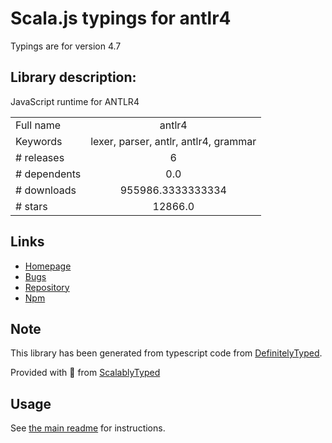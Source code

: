 
# Scala.js typings for antlr4

Typings are for version 4.7

## Library description:
JavaScript runtime for ANTLR4

|                    |                 |
| ------------------ | :-------------: |
| Full name          | antlr4 |
| Keywords           | lexer, parser, antlr, antlr4, grammar |
| # releases         | 6 |
| # dependents       | 0.0 |
| # downloads        | 955986.3333333334 |
| # stars            | 12866.0 |

## Links
- [Homepage](https://github.com/antlr/antlr4)
- [Bugs](https://github.com/antlr/antlr4/issues)
- [Repository](https://github.com/antlr/antlr4)
- [Npm](https://www.npmjs.com/package/antlr4)
    


## Note
This library has been generated from typescript code from [DefinitelyTyped](https://definitelytyped.org).

Provided with :purple_heart: from [ScalablyTyped](https://github.com/oyvindberg/ScalablyTyped)

## Usage
See [the main readme](../../readme.md) for instructions.


